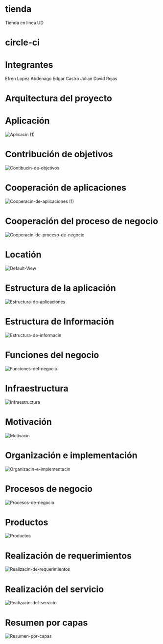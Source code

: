 # tienda
Tienda en linea UD

# circle-ci

# Integrantes

Efren Lopez Abdenago
Edgar Castro
Julian David Rojas

# Arquitectura del proyecto

# Aplicación

![Aplicacin (1)](https://user-images.githubusercontent.com/36303156/100686383-32569c00-334c-11eb-9895-8467cbb717b6.jpg)

# Contribución de objetivos

![Contibucin-de-objetivos](https://user-images.githubusercontent.com/36303156/100686384-32ef3280-334c-11eb-8931-a31448e29224.jpg)

# Cooperación de aplicaciones

![Cooperacin-de-aplicaciones (1)](https://user-images.githubusercontent.com/36303156/100686722-e9ebae00-334c-11eb-930b-1d68b39e858b.jpg)

# Cooperación del proceso de negocio

![Cooperacin-de-proceso-de-negocio](https://user-images.githubusercontent.com/36303156/100686814-156e9880-334d-11eb-939d-ed21506a704a.jpg)

# Locatión

![Default-View](https://user-images.githubusercontent.com/36303156/100686935-523a8f80-334d-11eb-9d45-19b1edcaebaa.jpg)

# Estructura de la aplicación

![Estructura-de-aplicaciones](https://user-images.githubusercontent.com/36303156/100687044-9332a400-334d-11eb-8b32-c5e341413885.jpg)

# Estructura de Información

![Estructura-de-informacin](https://user-images.githubusercontent.com/36303156/100687163-c70dc980-334d-11eb-801d-8006dda6f3e7.jpg)

# Funciones del negocio

![Funciones-del-negocio](https://user-images.githubusercontent.com/36303156/100687287-ff150c80-334d-11eb-8a14-be7f9f4bdc24.jpg)

# Infraestructura

![Infraestructura](https://user-images.githubusercontent.com/36303156/100687360-28ce3380-334e-11eb-972c-f1ef59d0d2bd.jpg)

# Motivación

![Motivacin](https://user-images.githubusercontent.com/36303156/100687447-51562d80-334e-11eb-9dcf-263af2f26580.jpg)

# Organización e implementación

![Organizacin-e-implementacin](https://user-images.githubusercontent.com/36303156/100687524-78acfa80-334e-11eb-909e-14efd20ea915.jpg)

# Procesos de negocio

![Procesos-de-negocio](https://user-images.githubusercontent.com/36303156/100687610-9c704080-334e-11eb-93ef-366340eebb5f.jpg)

# Productos

![Productos](https://user-images.githubusercontent.com/36303156/100687687-bad63c00-334e-11eb-936a-8deadf1fe9f9.jpg)

# Realización de requerimientos

![Realizacin-de-requerimientos](https://user-images.githubusercontent.com/36303156/100687756-de00eb80-334e-11eb-86d3-df681b131317.jpg)

# Realización del servicio

![Realizacin-del-servicio](https://user-images.githubusercontent.com/36303156/100687831-07217c00-334f-11eb-9d93-f96547247084.jpg)

# Resumen por capas

![Resumen-por-capas](https://user-images.githubusercontent.com/36303156/100687926-320bd000-334f-11eb-8223-de34c65bac6f.jpg)






